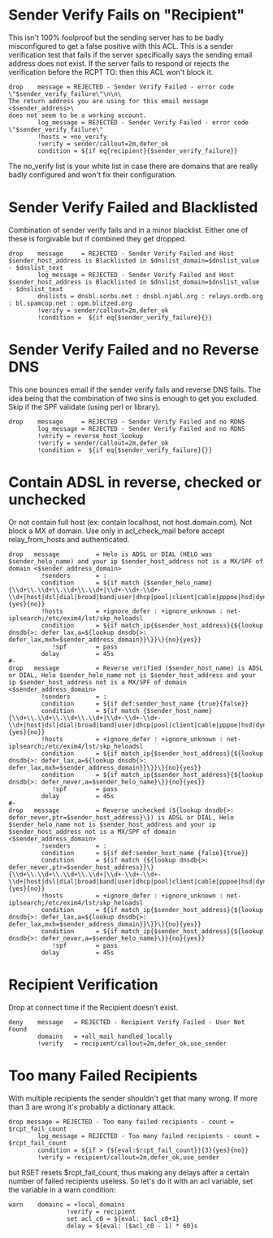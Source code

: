 
Sender Verify Fails on "Recipient"
==================================

This isn't 100% foolproof but the sending server has to be badly
misconfigured to get a false positive with this ACL. This is a sender
verification test that fails if the server specifically says the sending
email address does not exist. If the server fails to respond or rejects
the verification before the RCPT TO: then this ACL won't block it.

    drop    message = REJECTED - Sender Verify Failed - error code \"$sender_verify_failure\"\n\n\
    The return address you are using for this email message <$sender_address>\
    does not seem to be a working account.
            log_message = REJECTED - Sender Verify Failed - error code \"$sender_verify_failure\"
            !hosts = +no_verify
            !verify = sender/callout=2m,defer_ok
            condition = ${if eq{recipient}{$sender_verify_failure}}

The no\_verify list is your white list in case there are domains that
are really badly configured and won't fix their configuration.

Sender Verify Failed and Blacklisted
====================================

Combination of sender verify fails and in a minor blacklist. Either one
of these is forgivable but if combined they get dropped.

    drop    message     = REJECTED - Sender Verify Failed and Host $sender_host_address is Blacklisted in $dnslist_domain=$dnslist_value - $dnslist_text
            log_message = REJECTED - Sender Verify Failed and Host $sender_host_address is Blacklisted in $dnslist_domain=$dnslist_value - $dnslist_text
            dnslists = dnsbl.sorbs.net : dnsbl.njabl.org : relays.ordb.org : bl.spamcop.net : opm.blitzed.org
            !verify = sender/callout=2m,defer_ok
            !condition =  ${if eq{$sender_verify_failure}{}}

Sender Verify Failed and no Reverse DNS
=======================================

This one bounces email if the sender verify fails and reverse DNS fails.
The idea being that the combination of two sins is enough to get you
excluded. Skip if the SPF validate (using perl or library).

    drop    message     = REJECTED - Sender Verify Failed and no RDNS
            log_message = REJECTED - Sender Verify Failed and no RDNS
            !verify = reverse_host_lookup
            !verify = sender/callout=2m,defer_ok
            !condition =  ${if eq{$sender_verify_failure}{}}

Contain ADSL in reverse, checked or unchecked
=============================================

Or not contain full host (ex: contain localhost, not host.domain.com).
Not block a MX of domain. Use only in acl\_check\_mail before accept
relay\_from\_hosts and authenticated.

    drop   message          = Helo is ADSL or DIAL (HELO was $sender_helo_name) and your ip $sender_host_address not is a MX/SPF of domain <$sender_address_domain>
             !senders       = :
             condition      = ${if match {$sender_helo_name}{\\d+\\.\\d+\\.\\d+\\.\\d+|\\d+-\\d+-\\d+-\\d+|host|dsl|dial|broad|band|user|dhcp|pool|client|cable|pppoe|hsd|dyn|static|ppp|speedy|customer}{yes}{no}}
             !hosts         = +ignore_defer : +ignore_unknown : net-iplsearch;/etc/exim4/lst/skp_heloadsl
             condition      = ${if match_ip{$sender_host_address}{${lookup dnsdb{>: defer_lax,a=${lookup dnsdb{>: defer_lax,mxh=$sender_address_domain}}\}}\}{no}{yes}}
                !spf        = pass
             delay          = 45s
    #-
    drop   message          = Reverse verified ($sender_host_name) is ADSL or DIAL, Helo $sender_helo_name not is $sender_host_address and your ip $sender_host_address not is a MX/SPF of domain <$sender_address_domain>
             !senders       = :
             condition      = ${if def:sender_host_name {true}{false}}
             condition      = ${if match {$sender_host_name}{\\d+\\.\\d+\\.\\d+\\.\\d+|\\d+-\\d+-\\d+-\\d+|host|dsl|dial|broad|band|user|dhcp|pool|client|cable|pppoe|hsd|dyn|static|ppp|speedy|customer}{yes}{no}}
             !hosts         = +ignore_defer : +ignore_unknown : net-iplsearch;/etc/exim4/lst/skp_heloadsl
             condition      = ${if match_ip{$sender_host_address}{${lookup dnsdb{>: defer_lax,a=${lookup dnsdb{>: defer_lax,mxh=$sender_address_domain}}\}}\}{no}{yes}}
             condition      = ${if match_ip{$sender_host_address}{${lookup dnsdb{>: defer_never,a=$sender_helo_name}\}}{no}{yes}}
                !spf        = pass
             delay          = 45s
    #-
    drop   message          = Reverse unchecked (${lookup dnsdb{>: defer_never,ptr=$sender_host_address}\}) is ADSL or DIAL, Helo $sender_helo_name not is $sender_host_address and your ip $sender_host_address not is a MX/SPF of domain <$sender_address_domain>
             !senders       = :
             condition      = ${if def:sender_host_name {false}{true}}
             condition      = ${if match {${lookup dnsdb{>: defer_never,ptr=$sender_host_address}}\}{\\d+\\.\\d+\\.\\d+\\.\\d+|\\d+-\\d+-\\d+-\\d+|host|dsl|dial|broad|band|user|dhcp|pool|client|cable|pppoe|hsd|dyn|static|ppp|speedy|customer}{yes}{no}}
             !hosts         = +ignore_defer : +ignore_unknown : net-iplsearch;/etc/exim4/lst/skp_heloadsl
             condition      = ${if match_ip{$sender_host_address}{${lookup dnsdb{>: defer_lax,a=${lookup dnsdb{>: defer_lax,mxh=$sender_address_domain}}\}}\}{no}{yes}}
             condition      = ${if match_ip{$sender_host_address}{${lookup dnsdb{>: defer_never,a=$sender_helo_name}\}}{no}{yes}}
                !spf        = pass
             delay          = 45s

Recipient Verification
======================

Drop at connect time if the Recipient doesn't exist.

    deny    message   = REJECTED - Recipient Verify Failed - User Not Found
            domains   = +all_mail_handled_locally
            !verify   = recipient/callout=2m,defer_ok,use_sender

Too many Failed Recipients
==========================

With multiple recipients the sender shouldn't get that many wrong. If
more than 3 are wrong it's probably a dictionary attack.

    drop message = REJECTED - Too many failed recipients - count = $rcpt_fail_count
            log_message = REJECTED - Too many failed recipients - count = $rcpt_fail_count
            condition = ${if > {${eval:$rcpt_fail_count}}{3}{yes}{no}}
            !verify = recipient/callout=2m,defer_ok,use_sender

but RSET resets \$rcpt\_fail\_count, thus making any delays after a
certain number of failed recipients useless. So let's do it with an acl
variable, set the variable in a warn condition:

    warn    domains = +local_domains
                    !verify = recipient
                    set acl_c0 = ${eval: $acl_c0+1}
                    delay = ${eval: ($acl_c0 - 1) * 60}s
